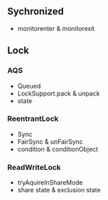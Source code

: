 ## Sychronized
- monitorenter & monitorexit



## Lock

### AQS
  - Queued
  - LockSupport.pack & unpack
  - state
  
### ReentrantLock
  - Sync
  - FairSync & unFairSync
  - condition & conditionObject

### ReadWriteLock
  - tryAquireInShareMode
  - share state & exclusion state
